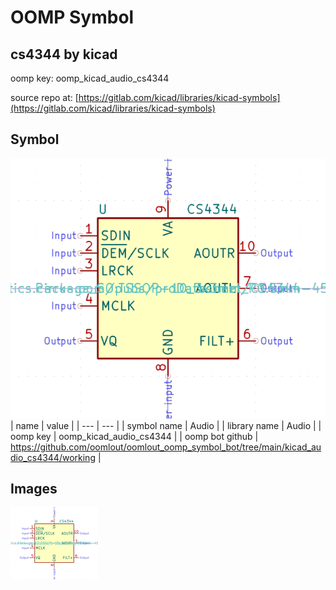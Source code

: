 # OOMP Symbol  
## cs4344  by kicad  
  
oomp key: oomp_kicad_audio_cs4344  
  
source repo at: [https://gitlab.com/kicad/libraries/kicad-symbols](https://gitlab.com/kicad/libraries/kicad-symbols)  
## Symbol  
  
[![working.png](working_600.png)](working.png)  
| name | value | 
| --- | --- | 
| symbol name | Audio | 
| library name | Audio | 
| oomp key | oomp_kicad_audio_cs4344 | 
| oomp bot github | https://github.com/oomlout/oomlout_oomp_symbol_bot/tree/main/kicad_audio_cs4344/working | 
## Images  
  
[![working.png](working_140.png)](working.png)  
